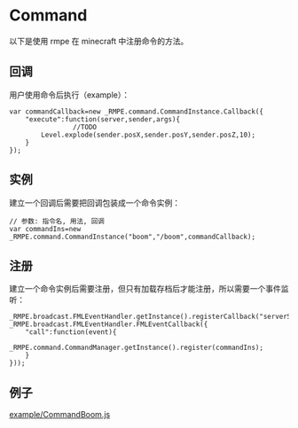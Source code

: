 # Command

以下是使用 rmpe 在 minecraft 中注册命令的方法。

## 回调

用户使用命令后执行（example）：
```
var commandCallback=new _RMPE.command.CommandInstance.Callback({
	"execute":function(server,sender,args){
                //TODO
		Level.explode(sender.posX,sender.posY,sender.posZ,10);
	}
});
```

## 实例

建立一个回调后需要把回调包装成一个命令实例：
```
// 参数: 指令名, 用法, 回调
var commandIns=new _RMPE.command.CommandInstance("boom","/boom",commandCallback);
```

## 注册

建立一个命令实例后需要注册，但只有加载存档后才能注册，所以需要一个事件监听：
```
_RMPE.broadcast.FMLEventHandler.getInstance().registerCallback("serverStarting",new _RMPE.broadcast.FMLEventHandler.FMLEventCallback({
	"call":function(event){
		_RMPE.command.CommandManager.getInstance().register(commandIns);
	}
}));
```





## 例子
[example/CommandBoom.js](https://github.com/npofsi/RMPEScript/blob/master/examples/CommandBoom.js)